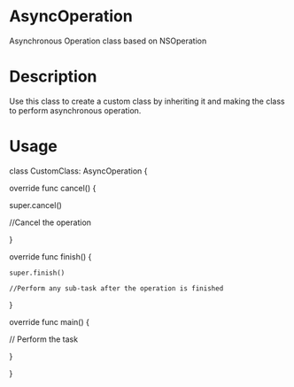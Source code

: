 # AsyncOperation
Asynchronous Operation class based on NSOperation

# Description
Use this class to create a custom class by inheriting it and making the class to perform asynchronous operation.

# Usage
class CustomClass: AsyncOperation {

 override func cancel() {
 
   super.cancel()
   
  //Cancel the operation
  
 }
 
  override func finish() {
  
    super.finish()
    
    //Perform any sub-task after the operation is finished
    
  }
  
  override func main() {
  
   // Perform the task
   
  }

}
